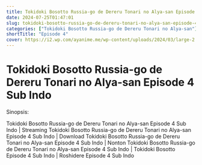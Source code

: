 ```yaml
---
title: Tokidoki Bosotto Russia-go de Dereru Tonari no Alya-san Episode 4 Sub Indo
date: 2024-07-25T01:47:01
slug: tokidoki-bosotto-russia-go-de-dereru-tonari-no-alya-san-episode-4-sub-indo
categories: ["Tokidoki Bosotto Russia-go de Dereru Tonari no Alya-san"]
shortTitle: "Episode 4"
cover: https://i2.wp.com/ayanime.me/wp-content/uploads/2024/03/large-2.jpg
---
```


# Tokidoki Bosotto Russia-go de Dereru Tonari no Alya-san Episode 4 Sub Indo

<iframe-loader iframe-src1="https://play.ayanime.me/include/fluidplayer/fluidplayer.php?VideoSrc1=&VideoType1=video%2Fmp4&VideoQuality1=480p&VideoSrc2=&VideoType2=video%2Fmp4&VideoQuality2=720p&VideoSrc3=https%3A%2F%2Fdrive.google.com%2Ffile%2Fd%2F1mh7XZ0MtLqUCtsmeAEy0X00sAY2tGBA5%2Fview%3Fusp%3Ddrive_link&VideoType3=video%2Fmp4&VideoQuality3=1080p&VideoPoster=&VideoTrack1=&kind1=&srclang1=&label1=&default1=&player=fluid+player&server=Drive+API&api=&width=100%25&height=320px" iframe-src2="https://drive.google.com/file/d/1mh7XZ0MtLqUCtsmeAEy0X00sAY2tGBA5/preview"></iframe-loader>

Sinopsis:
<p>Tokidoki Bosotto Russia-go de Dereru Tonari no Alya-san Episode 4 Sub Indo | Streaming Tokidoki Bosotto Russia-go de Dereru Tonari no Alya-san Episode 4 Sub Indo | Download Tokidoki Bosotto Russia-go de Dereru Tonari no Alya-san Episode 4 Sub Indo | Nonton Tokidoki Bosotto Russia-go de Dereru Tonari no Alya-san Episode 4 Sub Indo | Tokidoki Bosotto Episode 4 Sub Indo | Roshidere Episode 4 Sub Indo</p>

